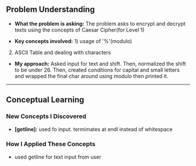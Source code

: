 ## Problem Understanding
- **What the problem is asking:** The problem asks to encrypt and decrypt texts using the concepts of Caesar Cipher(for Level 1)

- **Key concepts involved:** 1) usage of '%'(modulo)
2) ASCII Table and dealing with characters

- **My approach:** Asked input for text and shift. Then, normalized the shift to be under 26. Then, created conditions for capital and small letters and wrapped the final char around using modulo then printed it.

---

##  Conceptual Learning

### **New Concepts I Discovered**
- **[getline]:** used fo input. termimates at endl instead of whitespace

### **How I Applied These Concepts**
- used getline for text input from user
